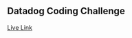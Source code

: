 ## Datadog Coding Challenge

[Live Link](http://no-datadog-challenge.s3-website-us-east-1.amazonaws.com)

